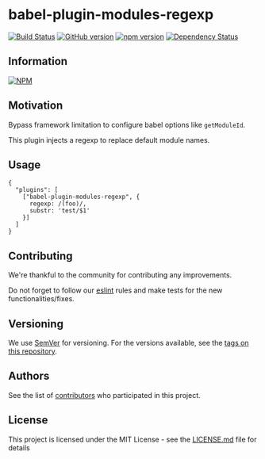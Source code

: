 # babel-plugin-modules-regexp
[![Build Status](https://travis-ci.org/BBVAEngineering/babel-plugin-modules-regexp.svg?branch=master)](https://travis-ci.org/BBVAEngineering/babel-plugin-modules-regexp)
[![GitHub version](https://badge.fury.io/gh/BBVAEngineering%2Fbabel-plugin-modules-regexp.svg)](https://badge.fury.io/gh/BBVAEngineering%2Fbabel-plugin-modules-regexp)
[![npm version](https://badge.fury.io/js/ember-modal-service.svg)](https://badge.fury.io/js/babel-plugin-modules-regexp)
[![Dependency Status](https://david-dm.org/BBVAEngineering/babel-plugin-modules-regexp.svg)](https://david-dm.org/BBVAEngineering/babel-plugin-modules-regexp)

## Information

[![NPM](https://nodei.co/npm/babel-plugin-modules-regexp.png?downloads=true&downloadRank=true)](https://nodei.co/npm/babel-plugin-modules-regexp/)

## Motivation

Bypass framework limitation to configure babel options like `getModuleId`.

This plugin injects a regexp to replace default module names.

## Usage

```
{
  "plugins": [
    ["babel-plugin-modules-regexp", {
      regexp: /(foo)/,
      substr: 'test/$1'
    }]
  ]
}

```

## Contributing

We're thankful to the community for contributing any improvements.

Do not forget to follow our [eslint](https://github.com/BBVAEngineering/javascript/tree/master/eslint-config-bbva) rules and make tests for the new functionalities/fixes.

## Versioning

We use [SemVer](http://semver.org/) for versioning. For the versions available, see the [tags on this repository](https://github.com/BBVAEngineering/babel-plugin-modules-regexp/tags).

## Authors

See the list of [contributors](https://github.com/BBVAEngineering/babel-plugin-modules-regexp/graphs/contributors) who participated in this project.

## License

This project is licensed under the MIT License - see the [LICENSE.md](LICENSE.md) file for details
